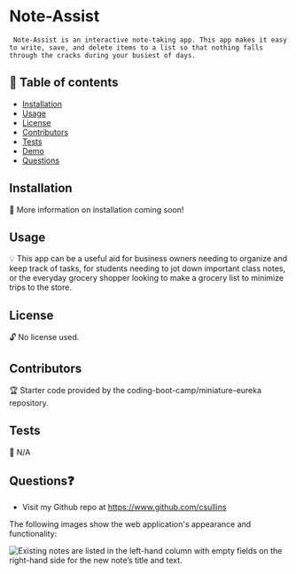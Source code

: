 # Note-Assist
     Note-Assist is an interactive note-taking app. This app makes it easy to write, save, and delete items to a list so that nothing falls through the cracks during your busiest of days.
  
  ## 📘 Table of contents
  - [Installation](#installation)
  - [Usage](#usage)
  - [License](#license)
  - [Contributors](#contributors)
  - [Tests](#tests)
  - [Demo](#demo)
  - [Questions](#questions)

  ## Installation 
  
  🔧 More information on installation coming soon!
  
  ## Usage 

  💡 This app can be a useful aid for business owners needing to organize and keep track of tasks, for students needing to jot down important class notes, or the everyday grocery shopper looking to make a grocery list to minimize trips to the store.

  ## License
  
  🔓 No license used.

  ## Contributors
  
  🏆 Starter code provided by the coding-boot-camp/miniature-eureka repository.
  
  ## Tests 

  🔬 N/A

  ## Questions❓

  * Visit my Github repo at https://www.github.com/csullins
  
  The following images show the web application's appearance and functionality:

![Existing notes are listed in the left-hand column with empty fields on the right-hand side for the new note’s title and text.](./Assets/11-express-homework-demo-01.png)
